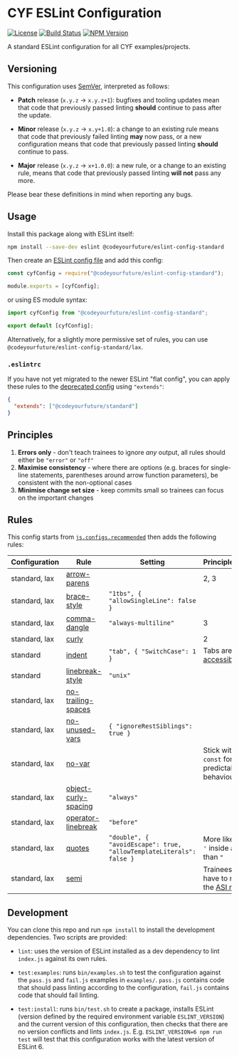 # CYF ESLint Configuration

[![License](https://img.shields.io/npm/l/@codeyourfuture/eslint-config-standard.svg)](https://github.com/CodeYourFuture/eslint-config-standard/blob/main/LICENSE)
[![Build Status](https://github.com/CodeYourFuture/eslint-config-standard/workflows/Node.js%20CI/badge.svg)](https://github.com/CodeYourFuture/eslint-config-standard/actions)
[![NPM Version](https://img.shields.io/npm/v/@codeyourfuture/eslint-config-standard.svg)](https://www.npmjs.com/package/@codeyourfuture/eslint-config-standard)

A standard ESLint configuration for all CYF examples/projects.

## Versioning

This configuration uses [SemVer], interpreted as follows:

  - **Patch** release (`x.y.z` -> `x.y.z+1`): bugfixes and tooling updates mean that code that previously passed
    linting **should** continue to pass after the update.

  - **Minor** release (`x.y.z` -> `x.y+1.0`): a change to an existing rule means that code that previously failed
    linting **may** now pass, or a new configuration means that code that previously passed linting **should**
    continue to pass.

  - **Major** release (`x.y.z` -> `x+1.0.0`): a new rule, or a change to an existing rule, means that code that
    previously passed linting **will not** pass any more.

Please bear these definitions in mind when reporting any bugs.

## Usage

Install this package along with ESLint itself:

```bash
npm install --save-dev eslint @codeyourfuture/eslint-config-standard
```

Then create an [ESLint config file] and add this config:

```javascript
const cyfConfig = require("@codeyourfuture/eslint-config-standard");

module.exports = [cyfConfig];
```

or using ES module syntax:

```javascript
import cyfConfig from "@codeyourfuture/eslint-config-standard";

export default [cyfConfig];
```

Alternatively, for a slightly more permissive set of rules, you can use `@codeyourfuture/eslint-config-standard/lax`.

### `.eslintrc`

If you have not yet migrated to the newer ESLint "flat config", you can apply these rules to the [deprecated config] using `"extends"`:

```json
{
  "extends": ["@codeyourfuture/standard"]
}
```

## Principles

 1. **Errors only** - don't teach trainees to ignore *any* output, all rules should either be `"error"` or `"off"`
 2. **Maximise consistency** - where there are options (e.g. braces for single-line statements, parentheses around arrow function parameters), be consistent with the non-optional cases
 3. **Minimise change set size** - keep commits small so trainees can focus on the important changes

## Rules

This config starts from [`js.configs.recommended`][1] then adds the following rules:

| Configuration| Rule | Setting | Principles/rationale |
|---|---|---|---|
| standard, lax | [arrow-parens] | | 2, 3 |
| standard, lax | [brace-style] | `"1tbs", { "allowSingleLine": false }` | |
| standard, lax | [comma-dangle] | `"always-multiline"` | 3 |
| standard, lax | [curly] | | 2 |
| standard | [indent] | `"tab", { "SwitchCase": 1 }` | Tabs are [more accessible][2] |
| standard | [linebreak-style] | `"unix"` | |
| standard, lax | [no-trailing-spaces] | | |
| standard, lax | [no-unused-vars] | `{ "ignoreRestSiblings": true }` | |
| standard, lax | [no-var] | | Stick with `let` and `const` for more predictable behaviour |
| standard, lax | [object-curly-spacing] | `"always"` | |
| standard, lax | [operator-linebreak] | `"before"` | |
| standard, lax | [quotes] | `"double", { "avoidEscape": true, "allowTemplateLiterals": false }` | More likely to need `'` inside a string than `"` |
| standard, lax | [semi] | | Trainees shouldn't have to memorise the [ASI rules] |

## Development

You can clone this repo and run `npm install` to install the development dependencies. Two scripts are provided:

  - `lint`: uses the version of ESLint installed as a dev dependency to lint `index.js` against its own rules.

  - `test:examples`: runs `bin/examples.sh` to test the configuration against the `pass.js` and `fail.js` examples
    in `examples/`. `pass.js` contains code that should pass linting according to the configuration, `fail.js`
    contains code that should fail linting.

  - `test:install`: runs `bin/test.sh` to create a package, installs ESLint (version defined by the required
    environment variable `ESLINT_VERSION`) and the current version of this configuration, then checks that there are
    no version conflicts and lints `index.js`. E.g. `ESLINT_VERSION=6 npm run test` will test that this configuration
    works with the latest version of ESLint 6.

  [1]: https://eslint.org/docs/latest/use/configure/configuration-files#using-predefined-configurations
  [2]: https://www.reddit.com/r/javascript/comments/c8drjo/nobody_talks_about_the_real_reason_to_use_tabs/

  [arrow-parens]: https://eslint.org/docs/rules/arrow-parens
  [ASI rules]: https://developer.mozilla.org/en-US/docs/Web/JavaScript/Reference/Lexical_grammar#Automatic_semicolon_insertion
  [brace-style]: https://eslint.org/docs/rules/brace-style
  [comma-dangle]: https://eslint.org/docs/rules/comma-dangle
  [curly]: https://eslint.org/docs/rules/curly
  [deprecated config]: https://eslint.org/docs/latest/use/configure/configuration-files-deprecated
  [ESLint config file]: https://eslint.org/docs/latest/use/configure/configuration-files
  [indent]: https://eslint.org/docs/rules/indent
  [linebreak-style]: https://eslint.org/docs/rules/linebreak-style
  [no-trailing-spaces]: https://eslint.org/docs/rules/no-trailing-spaces
  [no-unused-vars]: https://eslint.org/docs/rules/no-unused-vars
  [no-var]: https://eslint.org/docs/rules/no-var
  [object-curly-spacing]: https://eslint.org/docs/rules/object-curly-spacing
  [operator-linebreak]: https://eslint.org/docs/rules/operator-linebreak
  [quotes]: https://eslint.org/docs/rules/quotes
  [semi]: https://eslint.org/docs/rules/semi
  [SemVer]: https://semver.org/
